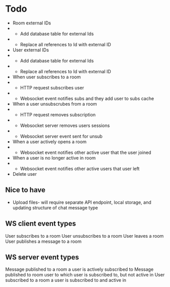 # Todo

* Room external IDs
* * Add database table for external Ids
* * Replace all references to Id with external ID
* User external IDs
* * Add database table for external Ids
* * Replace all references to Id with external ID
* When user subscribes to a room
* * HTTP request subscribes user
* * Websocket event notifies subs and they add user to subs cache
* When a user unsubscrubes from a room
* * HTTP request removes subscription
* * Websocket server removes users sessions
* * Websocket server event sent for unsub
* When a user actively opens a room
* * Websocket event notifies other active user that the user joined
* When a user is no longer active in room
* * Websocket event notifies other active users that user left
* Delete user

## Nice to have

* Upload files- will require separate API endpoint, local storage, and updating structure of chat message type


## WS client event types

User subscribes to a room
User unsubscribes to a room
User leaves a room
User publishes a message to a room

## WS server event types

Message published to a room a user is actively subscribed to
Message published to room user to which user is subscribed to, but not active in
User subscribed to a room a user is subscribed to and active in

